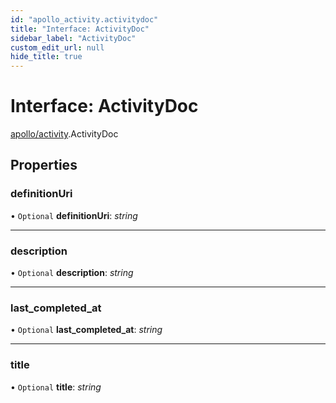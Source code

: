 ```yaml
---
id: "apollo_activity.activitydoc"
title: "Interface: ActivityDoc"
sidebar_label: "ActivityDoc"
custom_edit_url: null
hide_title: true
---
```


# Interface: ActivityDoc

[apollo/activity](../modules/apollo_activity.md).ActivityDoc

## Properties

### definitionUri

• `Optional` **definitionUri**: *string*

___

### description

• `Optional` **description**: *string*

___

### last\_completed\_at

• `Optional` **last\_completed\_at**: *string*

___

### title

• `Optional` **title**: *string*
